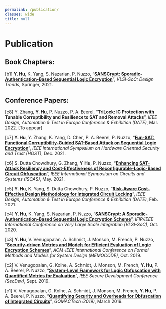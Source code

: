 ```yaml
---
permalink: /publication/
classes: wide
title: null
---
```


# Publication

## Book Chapters:

[b1] **Y. Hu**, K. Yang, S. Nazarian, P. Nuzzo, “**[SANSCrypt: Sporadic-Authentication-Based Sequential Logic Encryption](https://link.springer.com/chapter/10.1007/978-3-030-81641-4_12)**”, *VLSI-SoC: Design Trends*, Springer, 2021.

## Conference Papers: 

[c8] Y. Zhang, **Y. Hu**, P. Nuzzo, P. A. Beerel, “**TriLock: IC Protection with Tunable Corruptibility and Resilience to SAT and Removal Attacks**”, *IEEE Design, Automation & Test in Europe Conference & Exhibition (DATE)*, Mar. 2022. \[To appear\]

[c7] **Y. Hu**, Y. Zhang, K. Yang, D. Chen, P. A. Beerel, P. Nuzzo, “**[Fun-SAT: Functional Corruptibility-Guided SAT-Based Attack on Sequential Logic Encryption](https://arxiv.org/abs/2108.04892)**”, *IEEE International Symposium on Hardware Oriented Security and Trust (HOST)*, Dec. 2021.

[c6] S. Dutta Chowdhury, G. Zhang, **Y. Hu**, P. Nuzzo, “**[Enhancing SAT-Attack Resiliency and Cost-Effectiveness of Reconfigurable-Logic-Based Circuit Obfuscation](https://ieeexplore.ieee.org/abstract/document/9401458)**”, *IEEE International Symposium on Circuits and Systems (ISCAS)*, May. 2021.

[c5] **Y. Hu**, K. Yang, S. Dutta Chowdhury, P. Nuzzo, “**[Risk-Aware Cost-Effective Design Methodology for Integrated Circuit Locking](https://ieeexplore.ieee.org/abstract/document/9473956)**”, *IEEE Design, Automation & Test in Europe Conference & Exhibition (DATE)*, Feb. 2021.

[c4] **Y. Hu**, K. Yang, S. Nazarian, P. Nuzzo, “**[SANSCrypt: A Sporadic-Authentication-Based Sequential Logic Encryption Scheme](https://ieeexplore.ieee.org/document/9344079)**”, *IFIP/IEEE International Conference on Very Large Scale Integration (VLSI-SoC)*, Oct. 2020.

[c3] **Y. Hu**, V. Venugopalan, A. Schmidt, J. Monson, M. French, P. Nuzzo, “**[Security-driven Metrics and Models for Efficient Evaluation of Logic Encryption Schemes](https://dl.acm.org/doi/abs/10.1145/3359986.3361207)**”, *ACM-IEEE International Conference on Formal Methods and Models for System Design (MEMOCODE)*, Oct. 2019.

[c2] V. Venugopalan, G. Kolhe, A. Schmidt, J. Monson, M. French, **Y. Hu**, P. A. Beerel, P. Nuzzo, “**[System-Level Framework for Logic Obfuscation with Quantified Metrics for Evaluation](https://ieeexplore.ieee.org/abstract/document/8901558)**”, *IEEE Secure Development Conference (SecDev)*, Sept. 2019.

[c1] V. Venugopalan, G. Kolhe, A. Schmidt, J. Monson, M. French, **Y. Hu**, P. A. Beerel, P. Nuzzo, “**[Quantifying Security and Overheads for Obfuscation of Integrated Circuits](https://apps.dtic.mil/sti/citations/AD1075410)**”, *GOMACTech (2019)*, March 2019. 
